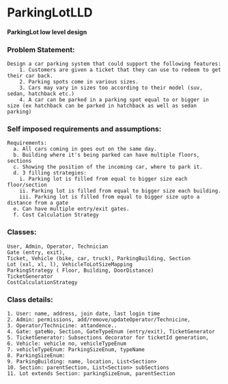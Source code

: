 # ParkingLotLLD
#### ParkingLot low level design


### Problem Statement:

	Design a car parking system that could support the following features: 
		1. Customers are given a ticket that they can use to redeem to get their car back. 
		2. Parking spots come in various sizes.
		3. Cars may vary in sizes too according to their model (suv, sedan, hatchback etc.)
		4. A car can be parked in a parking spot equal to or bigger in size (ex hatchback can be parked in hatchback as well as sedan parking)

 

### Self imposed requirements and assumptions:
	Requirements:
	  a. All cars coming in goes out on the same day. 
	  b. Building where it's being parked can have multiple floors, sections
	  c. Showing the position of the incoming car, where to park it. 
	  d. 3 filling strategies:
	    i. Parking lot is filled from equal to bigger size each floor/section
	    ii. Parking lot is filled from equal to bigger size each building.
	    iii. Parking lot is filled from equal to bigger size upto a distance from a gate
	  e. Can have multiple entry/exit gates. 
	  f. Cost Calculation Strategy 
  
  
  

### Classes:
	User, Admin, Operator, Technician 
	Gate (entry, exit), 
	Ticket, Vehicle (bike, car, truck), ParkingBuilding, Section
	Lot (xxl, xl, l), VehicleToLotSizeMapping 
	ParkingStrategy ( Floor, Building, DoorDistance)
	TicketGenerator
	CostCalculationStrategy
	



### Class details:
	1. User: name, address, join date, last login time
	2. Admin: permissions, add/remove/updateOperator/Technicine, 
	3. Operator/Technicine: attandence..
	4. Gate: gateNo, Section, GateTypeEnum (entry/exit), TicketGenerator 
	5. TicketGenerator: Subsections decorator for ticketId generation, 
	6. Vehicle: vehicle no, vehicleTypeEnum
	7. vehicleTypeEnum: ParkingSizeEnum, typeName
	8. ParkingSizeEnum: 
	9. ParkingBuilding: name, location, List<Section>
	10. Section: parentSection, List<Section> subSections
	11. Lot extends Section: parkingSizeEnum, parentSection
  







